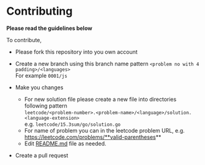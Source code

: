 # Contributing

**Please read the guidelines below**

To contribute,

- Please fork this repository into you own account

- Create a new branch using this branch name pattern `<problem no with 4 padding>/<languages>` <br>
  For example `0001/js`
- Make you changes

  - For new solution file please create a new file into directories following pattern <br>`leetcode/<problem-number>.<problem-name>/<language>/solution.<language-extension>` <br>
    e.g. `leetcode/15.3sum/go/solution.go`
  - For name of problem you can in the leetcode problem URL, e.g. https://leetcode.com/problems/**valid-parentheses**
  - Edit [README.md](https://github.com/bytesbanana/leetcode/blob/main/README.md) file as needed.

- Create a pull request
